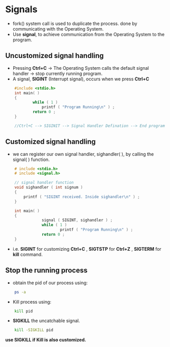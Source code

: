 
# __Signals__

- fork() system call is used to duplicate the process. done by communicating with the Operating System.
- Use __signal__, to achieve communication from the Operating System to the program.

## Uncustomized signal handling

- Pressing __Ctrl+C__  ->  The Operating System calls the default signal handler  ->  stop currently running program.
- A signal, __SIGINT__ (Interrupt signal), occurs when we press __Ctrl+C__

``` c
    #include <stdio.h>
    int main( ) 
    {
            while ( 1 ) 
                printf ( "Program Running\n" ) ;
            return 0 ;
    }

    //Ctrl+C --> SIGINIT --> Signal Handler Defination --> End program Execution
```

## Customized signal handling

- we can register our own signal handler, sighandler( ), by calling the signal( ) function.

``` c
    # include <stdio.h>
    # include <signal.h>

    // signal handler function
    void sighandler ( int signum ) 
    {
        printf ( "SIGINT received. Inside sighandler\n" ) ;
    }

    int main( ) 
    {
                signal ( SIGINT, sighandler ) ;
                while ( 1 ) 
                        printf ( "Program Running\n" ) ;
                return 0 ;
    }
```

- i.e. __SIGINT__ for customizing __Ctrl+C__ , __SIGTSTP__ for __Ctrl+Z__ , __SIGTERM__ for __kill__ command.

## Stop the running process

- obtain the pid of our process using:

``` bash
    ps -a
```

- Kill process using:

``` bash
    kill pid
```

- __SIGKILL__ the uncatchable signal.

``` bash
    kill -SIGKILL pid
```

__use SIGKILL if Kill is also customized.__
